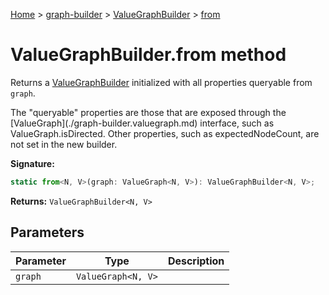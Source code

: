 [Home](./index) &gt; [graph-builder](./graph-builder.md) &gt; [ValueGraphBuilder](./graph-builder.valuegraphbuilder.md) &gt; [from](./graph-builder.valuegraphbuilder.from.md)

# ValueGraphBuilder.from method

Returns a [ValueGraphBuilder](./graph-builder.valuegraphbuilder.md) initialized with all properties queryable from `graph`<!-- -->.

<p>The "queryable" properties are those that are exposed through the [ValueGraph](./graph-builder.valuegraph.md) interface, such as ValueGraph.isDirected<!-- -->. Other properties, such as expectedNodeCount<!-- -->, are not set in the new builder.

**Signature:**
```javascript
static from<N, V>(graph: ValueGraph<N, V>): ValueGraphBuilder<N, V>;
```
**Returns:** `ValueGraphBuilder<N, V>`

## Parameters

|  Parameter | Type | Description |
|  --- | --- | --- |
|  `graph` | `ValueGraph<N, V>` |  |

